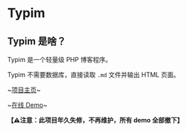 # Typim

## __Typim 是啥？__

Typim 是一个轻量级 PHP 博客程序。

Typim 不需要数据库，直接读取 `.md` 文件并输出 HTML 页面。

~[项目主页](http://typim.org)~

~[在线 Demo](http://t.lililili.net)~

**【⚠️注意：此项目年久失修，不再维护，所有 demo 全部撤下】**

